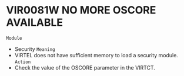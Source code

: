 # VIR0081W NO MORE OSCORE AVAILABLE
`Module`
- Security
`Meaning`
- VIRTEL does not have sufficient memory to load a security module.
`Action`
- Check the value of the OSCORE parameter in the VIRTCT.

